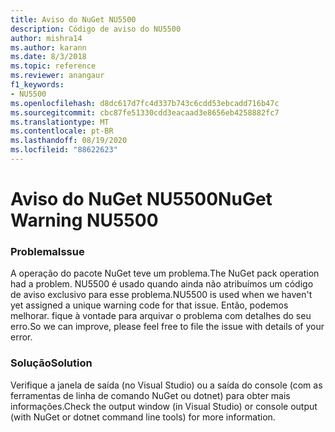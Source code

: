 ```yaml
---
title: Aviso do NuGet NU5500
description: Código de aviso do NU5500
author: mishra14
ms.author: karann
ms.date: 8/3/2018
ms.topic: reference
ms.reviewer: anangaur
f1_keywords:
- NU5500
ms.openlocfilehash: d8dc617d7fc4d337b743c6cdd53ebcadd716b47c
ms.sourcegitcommit: cbc87fe51330cdd3eacaad3e8656eb4258882fc7
ms.translationtype: MT
ms.contentlocale: pt-BR
ms.lasthandoff: 08/19/2020
ms.locfileid: "88622623"
---
```

# <a name="nuget-warning-nu5500"></a><span data-ttu-id="5eccc-103">Aviso do NuGet NU5500</span><span class="sxs-lookup"><span data-stu-id="5eccc-103">NuGet Warning NU5500</span></span>

### <a name="issue"></a><span data-ttu-id="5eccc-104">Problema</span><span class="sxs-lookup"><span data-stu-id="5eccc-104">Issue</span></span>

<span data-ttu-id="5eccc-105">A operação do pacote NuGet teve um problema.</span><span class="sxs-lookup"><span data-stu-id="5eccc-105">The NuGet pack operation had a problem.</span></span> <span data-ttu-id="5eccc-106">NU5500 é usado quando ainda não atribuímos um código de aviso exclusivo para esse problema.</span><span class="sxs-lookup"><span data-stu-id="5eccc-106">NU5500 is used when we haven't yet assigned a unique warning code for that issue.</span></span> <span data-ttu-id="5eccc-107">Então, podemos melhorar. fique à vontade para arquivar o problema com detalhes do seu erro.</span><span class="sxs-lookup"><span data-stu-id="5eccc-107">So we can improve, please feel free to file the issue with details of your error.</span></span>


### <a name="solution"></a><span data-ttu-id="5eccc-108">Solução</span><span class="sxs-lookup"><span data-stu-id="5eccc-108">Solution</span></span>

<span data-ttu-id="5eccc-109">Verifique a janela de saída (no Visual Studio) ou a saída do console (com as ferramentas de linha de comando NuGet ou dotnet) para obter mais informações.</span><span class="sxs-lookup"><span data-stu-id="5eccc-109">Check the output window (in Visual Studio) or console output (with NuGet or dotnet command line tools) for more information.</span></span>


